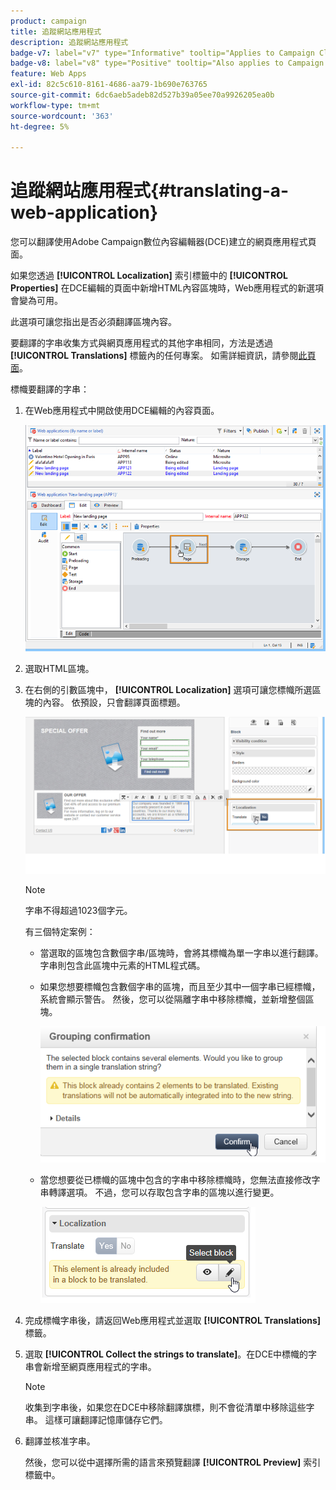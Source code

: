 ```yaml
---
product: campaign
title: 追蹤網站應用程式
description: 追蹤網站應用程式
badge-v7: label="v7" type="Informative" tooltip="Applies to Campaign Classic v7"
badge-v8: label="v8" type="Positive" tooltip="Also applies to Campaign v8"
feature: Web Apps
exl-id: 82c5c610-8161-4686-aa79-1b690e763765
source-git-commit: 6dc6aeb5adeb82d527b39a05ee70a9926205ea0b
workflow-type: tm+mt
source-wordcount: '363'
ht-degree: 5%

---
```


# 追蹤網站應用程式{#translating-a-web-application}



您可以翻譯使用Adobe Campaign數位內容編輯器(DCE)建立的網頁應用程式頁面。

如果您透過 **[!UICONTROL Localization]** 索引標籤中的 **[!UICONTROL Properties]** 在DCE編輯的頁面中新增HTML內容區塊時，Web應用程式的新選項會變為可用。

此選項可讓您指出是否必須翻譯區塊內容。

要翻譯的字串收集方式與網頁應用程式的其他字串相同，方法是透過 **[!UICONTROL Translations]** 標籤內的任何專案。 如需詳細資訊，請參閱[此頁面](translating-a-web-form.md)。

標幟要翻譯的字串：

1. 在Web應用程式中開啟使用DCE編輯的內容頁面。

   ![](assets/dce_translation_3.png)

1. 選取HTML區塊。
1. 在右側的引數區塊中， **[!UICONTROL Localization]** 選項可讓您標幟所選區塊的內容。 依預設，只會翻譯頁面標題。

   ![](assets/dce_translation_1.png)

   >[!NOTE]
   >
   >字串不得超過1023個字元。

   有三個特定案例：

   * 當選取的區塊包含數個字串/區塊時，會將其標幟為單一字串以進行翻譯。 字串則包含此區塊中元素的HTML程式碼。
   * 如果您想要標幟包含數個字串的區塊，而且至少其中一個字串已經標幟，系統會顯示警告。 然後，您可以從隔離字串中移除標幟，並新增整個區塊。

      ![](assets/dce_translation_4.png)

   * 當您想要從已標幟的區塊中包含的字串中移除標幟時，您無法直接修改字串轉譯選項。 不過，您可以存取包含字串的區塊以進行變更。

      ![](assets/dce_translation_2.png)

1. 完成標幟字串後，請返回Web應用程式並選取 **[!UICONTROL Translations]** 標籤。
1. 選取 **[!UICONTROL Collect the strings to translate]**。在DCE中標幟的字串會新增至網頁應用程式的字串。

   >[!NOTE]
   >
   >收集到字串後，如果您在DCE中移除翻譯旗標，則不會從清單中移除這些字串。 這樣可讓翻譯記憶庫儲存它們。

1. 翻譯並核准字串。

   然後，您可以從中選擇所需的語言來預覽翻譯 **[!UICONTROL Preview]** 索引標籤中。
